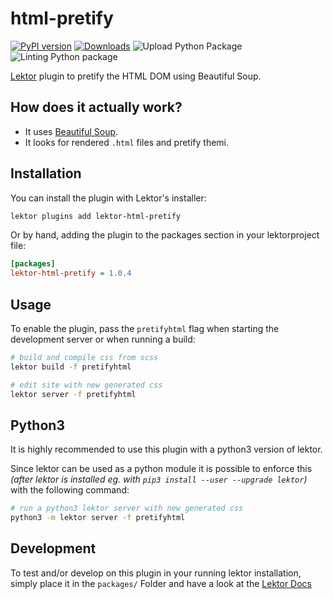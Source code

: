  html-pretify
================
[![PyPI version](https://badge.fury.io/py/lektor-html-pretify.svg)](https://badge.fury.io/py/lektor-html-pretify)
 [![Downloads](https://pepy.tech/badge/lektor-html-pretify)](https://pepy.tech/project/lektor-html-pretify)
 ![Upload Python Package](https://github.com/chaos-bodensee/lektor-html-pretify/workflows/Upload%20Python%20Package/badge.svg)
 ![Linting Python package](https://github.com/chaos-bodensee/lektor-html-pretify/workflows/Linting%20Python%20package/badge.svg)

[Lektor](https://getlektor.com) plugin to pretify the HTML DOM using Beautiful Soup.

 How does it actually work?
----------------------------
 + It uses [Beautiful Soup](https://en.wikipedia.org/wiki/Beautiful_Soup_(HTML_parser)).
 + It looks for rendered ``.html`` files and pretify themi.

 Installation
-------------
You can install the plugin with Lektor's installer:
```bash
lektor plugins add lektor-html-pretify
```

Or by hand, adding the plugin to the packages section in your lektorproject file:
```ini
[packages]
lektor-html-pretify = 1.0.4
```
 Usage
------
To enable the plugin, pass the ``pretifyhtml`` flag when starting the development
server or when running a build:
```bash
# build and compile css from scss
lektor build -f pretifyhtml

# edit site with new generated css
lektor server -f pretifyhtml
```

 Python3
----------
It is highly recommended to use this plugin with a python3 version of lektor.

Since lektor can be used as a python module it is possible to enforce this *(after lektor is installed eg. with ``pip3 install --user --upgrade lektor``)* with the following command:
```bash
# run a python3 lektor server with new generated css
python3 -m lektor server -f pretifyhtml
```

 Development
-------------
To test and/or develop on this plugin in your running lektor installation, simply place it in the ``packages/`` Folder and have a look at the [Lektor Docs](https://www.getlektor.com/docs/plugins/dev/)

<!-- How to add to pypi: https://packaging.python.org/tutorials/packaging-projects/ -->
<!-- Python RELEASEING moved to github action -->
<!-- You have to edit the version number in README and setup.py manually -->

